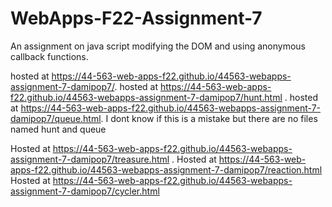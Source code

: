 # WebApps-F22-Assignment-7
An assignment on java script modifying the DOM and using anonymous callback functions.

hosted at https://44-563-web-apps-f22.github.io/44563-webapps-assignment-7-damipop7/. 
hosted at https://44-563-web-apps-f22.github.io/44563-webapps-assignment-7-damipop7/hunt.html . 
hosted at https://44-563-web-apps-f22.github.io/44563-webapps-assignment-7-damipop7/queue.html. 
I dont know if this is a mistake but there are no files named hunt and queue

Hosted at https://44-563-web-apps-f22.github.io/44563-webapps-assignment-7-damipop7/treasure.html . 
Hosted at https://44-563-web-apps-f22.github.io/44563-webapps-assignment-7-damipop7/reaction.html
Hosted at https://44-563-web-apps-f22.github.io/44563-webapps-assignment-7-damipop7/cycler.html


